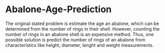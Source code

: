 # Abalone-Age-Prediction
The original stated problem is estimate the age an abalone, which can be determined from the number of rings in their shell.  However, counting the number of rings in an abalone shell is an expensive method. Thus, one possible solution is predict the number of rings of an abalone from characteristics like height, diameter, lenght and weight measurements.
